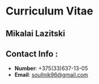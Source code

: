 # Curriculum Vitae

## Mikalai Lazitski

## Contact Info :
* **Number**: +375(33)637-13-05
* **Email**: <soullnik96@gmail.com>
